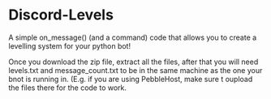 # Discord-Levels
A simple on_message() (and a command) code that allows you to create a levelling system for your python bot!

Once you download the zip file, extract all the files, after that you will need levels.txt and message_count.txt to be in the same machine as the one your bnot is running in. (E.g. if you are using PebbleHost, make sure t oupload the files there for the code to work.
